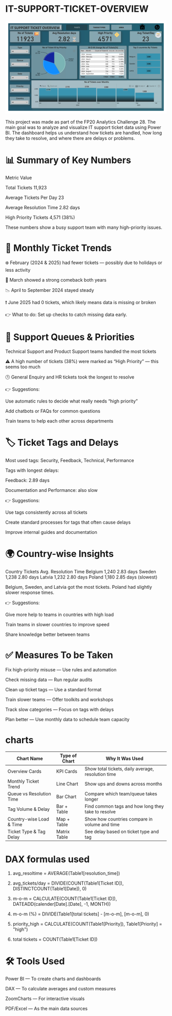 # IT-SUPPORT-TICKET-OVERVIEW
![Alt text](https://github.com/KARTHIKDAKOJI/IT-SUPPORT-TICKET-OVERVIEW/blob/a96cbbbca0b42c0a83426158331c4b4517aabc2d/support_ticket_f20%20challenege_page-0001.jpg)


This project was made as part of the FP20 Analytics Challenge 28. The main goal was to analyze and visualize IT support ticket data using Power BI. The dashboard helps us understand how tickets are handled, how long they take to resolve, and where there are delays or problems.






# 📊 Summary of Key Numbers
Metric	Value

Total Tickets	11,923

Average Tickets Per Day	23

Average Resolution Time	2.82 days

High Priority Tickets	4,571 (38%)

These numbers show a busy support team with many high-priority issues.

# 📅 Monthly Ticket Trends
❄️ February (2024 & 2025) had fewer tickets — possibly due to holidays or less activity

💪 March showed a strong comeback both years

📉 April to September 2024 stayed steady

❗ June 2025 had 0 tickets, which likely means data is missing or broken

👉 What to do: Set up checks to catch missing data early.

# 📂 Support Queues & Priorities
Technical Support and Product Support teams handled the most tickets

⚠️ A high number of tickets (38%) were marked as “High Priority” — this seems too much

🕒 General Enquiry and HR tickets took the longest to resolve

👉 Suggestions:

Use automatic rules to decide what really needs “high priority”

Add chatbots or FAQs for common questions

Train teams to help each other across departments

# 🏷️ Ticket Tags and Delays
Most used tags: Security, Feedback, Technical, Performance

Tags with longest delays:

Feedback: 2.89 days

Documentation and Performance: also slow

👉 Suggestions:

Use tags consistently across all tickets

Create standard processes for tags that often cause delays

Improve internal guides and documentation

# 🌍 Country-wise Insights
Country	Tickets	Avg. Resolution Time
Belgium	1,240	2.83 days
Sweden	1,238	2.80 days
Latvia	1,232	2.80 days
Poland	1,180	2.85 days (slowest)

Belgium, Sweden, and Latvia got the most tickets. Poland had slightly slower response times.

👉 Suggestions:

Give more help to teams in countries with high load

Train teams in slower countries to improve speed

Share knowledge better between teams

# ✅ Measures  To be Taken
Fix high-priority misuse — Use rules and automation

Check missing data — Run regular audits

Clean up ticket tags — Use a standard format

Train slower teams — Offer toolkits and workshops

Track slow categories — Focus on tags with delays

Plan better — Use monthly data to schedule team capacity

# charts
| Chart Name               |  Type of Chart    |                  Why It Was Used                   |
| ------------------------ | ----------------- | -------------------------------------------------- |
| Overview Cards           | KPI Cards         | Show total tickets, daily average, resolution time |
| Monthly Ticket Trend     | Line Chart        | Show ups and downs across months                   |
| Queue vs Resolution Time | Bar Chart         | Compare which team/queue takes longer              |
| Tag Volume & Delay       | Bar + Table       | Find common tags and how long they take to resolve |
| Country-wise Load & Time | Map + Table       | Show how countries compare in volume and time      |
| Ticket Type & Tag Delay  | Matrix Table      | See delay based on ticket type and tag             |



# DAX formulas used
1. avg_resoltime = AVERAGE(Table1[resolution_time])

2. avg_tickets/day = DIVIDE(COUNT(Table1[Ticket ID]), DISTINCTCOUNT(Table1[Date]), 0)

3. m-o-m = CALCULATE(COUNT(Table1[Ticket ID]), DATEADD(calender[Date].[Date], -1, MONTH))

4. m-o-m (%) = DIVIDE(Table1[total tickets] - [m-o-m], [m-o-m], 0)

5. priority_high = CALCULATE(COUNT(Table1[Priority]), Table1[Priority] = "high")

6. total tickets = COUNT(Table1[Ticket ID])





# 🛠 Tools Used
Power BI — To create charts and dashboards

DAX — To calculate averages and custom measures

ZoomCharts — For interactive visuals

PDF/Excel — As the main data sources

